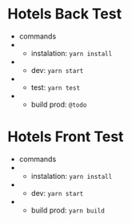 # Hotels Back Test
* commands
* * instalation: `yarn install`
* * dev: `yarn start`
* * test: `yarn test`
* * build prod: `@todo`

# Hotels Front Test
* commands
* * instalation: `yarn install`
* * dev: `yarn start`
* * build prod: `yarn build`
